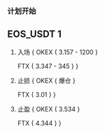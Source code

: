 ### 计划开始

## EOS_USDT 1

1. 入场 {
    OKEX {
        3.157 - 1200
    }

    FTX {
        3.347 - 345
    }
}

2. 止损 {
    OKEX {
        爆仓
    }

    FTX {
        3.01
    }
}

3. 止盈 {
    OKEX {
        3.534
    }

    FTX {
        4.344
    }
}
